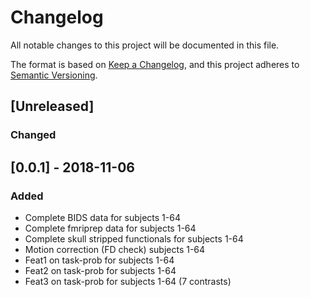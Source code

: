 # Changelog
All notable changes to this project will be documented in this file.  
  
  
The format is based on [Keep a Changelog](https://keepachangelog.com/en/1.0.0/),
and this project adheres to [Semantic Versioning](https://semver.org/spec/v2.0.0.html).

## [Unreleased]
### Changed
  
  
## [0.0.1] - 2018-11-06  
### Added  
- Complete BIDS data for subjects 1-64  
- Complete fmriprep data for subjects 1-64 
- Complete skull stripped functionals for subjects 1-64 
- Motion correction (FD check) subjects 1-64
- Feat1 on task-prob for subjects 1-64 
- Feat2 on task-prob for subjects 1-64  
- Feat3 on task-prob for subjects 1-64 (7 contrasts)


